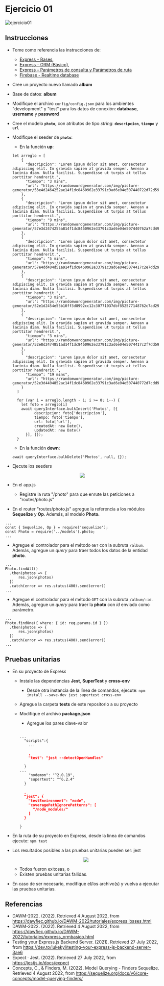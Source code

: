 # Ejercicio 01

![ejercicio01](imagenes/ejercicio01.png)


## Instrucciones

* Tome como referencia las instrucciones de:

  + [Express - Bases](https://dawfiec.github.io/DAWM-2022/tutoriales/express_bases.html),
  + [Express - ORM (Básico)](https://dawfiec.github.io/DAWM-2022/tutoriales/express_ormbasico.html),
  + [Express - Parámetros de consulta y Parámetros de ruta](https://dawfiec.github.io/DAWM-2022/tutoriales/express_pcpr.html)
  + [Firebase - Realtime database](https://dawfiec.github.io/DAWM-2022/tutoriales/express_pcpr.html)

* Cree un proyecto nuevo llamado **album**

* Base de datos: **album**

* Modifique el archivo `config/config.json` para los ambientes "development" y "test" para los datos de conexión: **database**, **username** y **password**

* Cree el modelo **`photo`**, con atributos de tipo _string_: **`descripcion`**, **`tiempo`** y **`url`**
  
* Modifique el seeder de **`photo`**:
  + En la función **up**:
  ```
  let arreglo = [
      {
        "descripcion": "Lorem ipsum dolor sit amet, consectetur adipiscing elit. In gravida sapien at gravida semper. Aenean a lacinia diam. Nulla facilisi. Suspendisse ut turpis at tellus porttitor hendrerit.",
        "tiempo": "3 mins",
        "url": "https://randomwordgenerator.com/img/picture-generator/53e4d2464252ae14f1dc8460962e33791c3ad6e04e507440722d72d59448c5_640.jpg"
      },
      {
        "descripcion": "Lorem ipsum dolor sit amet, consectetur adipiscing elit. In gravida sapien at gravida semper. Aenean a lacinia diam. Nulla facilisi. Suspendisse ut turpis at tellus porttitor hendrerit.",
        "tiempo": "9 mins",
        "url": "https://randomwordgenerator.com/img/picture-generator/57e3d2474255a814f1dc8460962e33791c3ad6e04e507440762a7cd49348cc_640.jpg"
      },
      {
        "descripcion": "Lorem ipsum dolor sit amet, consectetur adipiscing elit. In gravida sapien at gravida semper. Aenean a lacinia diam. Nulla facilisi. Suspendisse ut turpis at tellus porttitor hendrerit.",
        "tiempo": "5 mins",
        "url": "https://randomwordgenerator.com/img/picture-generator/57e4dd404d51a914f1dc8460962e33791c3ad6e04e5074417c2e7dd29744c7_640.jpg"
      },
      {
        "descripcion": "Lorem ipsum dolor sit amet, consectetur adipiscing elit. In gravida sapien at gravida semper. Aenean a lacinia diam. Nulla facilisi. Suspendisse ut turpis at tellus porttitor hendrerit.",
        "tiempo": "3 mins",
        "url": "https://randomwordgenerator.com/img/picture-generator/52e1d2454e55b10ff3d8992cc12c30771037dbf852577148762c7ad2904e_640.jpg"
      },
      {
        "descripcion": "Lorem ipsum dolor sit amet, consectetur adipiscing elit. In gravida sapien at gravida semper. Aenean a lacinia diam. Nulla facilisi. Suspendisse ut turpis at tellus porttitor hendrerit.",
        "tiempo": "3 mins",
        "url": "https://randomwordgenerator.com/img/picture-generator/52e8d2474851ad14f1dc8460962e33791c3ad6e04e5074417c2f7dd59f4ac1_640.jpg"
      },
      {
        "descripcion": "Lorem ipsum dolor sit amet, consectetur adipiscing elit. In gravida sapien at gravida semper. Aenean a lacinia diam. Nulla facilisi. Suspendisse ut turpis at tellus porttitor hendrerit.",
        "tiempo": "19 mins",
        "url": "https://randomwordgenerator.com/img/picture-generator/52e3d4404852ac14f1dc8460962e33791c3ad6e04e507440772d7cdd9f4bcc_640.jpg"
      }
    ]

    for (var i = arreglo.length - 1; i >= 0; i--) {
      let foto = arreglo[i]
      await queryInterface.bulkInsert('Photos', [{  
            descripcion: foto['descripcion'],
            tiempo: foto['tiempo'],
            url: foto['url'],
            createdAt: new Date(),  
            updatedAt: new Date()  
        }], {});  
    }
  ```

  + En la función **down**:

  ```
  await queryInterface.bulkDelete('Photos', null, {});
  ```

* Ejecute los seeders

<p align="center">
  <img src="imagenes/mysql.png">
</p>

* En el app.js
  + Registre la ruta "/photo" para que enrute las peticiones a "routes/photo.js" 

* En el router "routes/photo.js" agregue la referencia a los módulos **Sequelize** y **Op**. Además, al modelo **Photo**.

```
...
const { Sequelize, Op } = require('sequelize');
const Photo = require('../models').photo;  
...
```

* Agregue el controlador para el método `GET` con la subruta `/album`. Además, agregue un _query_ para traer todos los datos de la entidad **photo**.

```
...
Photo.findAll()  
  .then(photos => {  
      res.json(photos)
  })  
  .catch(error => res.status(400).send(error))
...
```

* Agregue el controlador para el método `GET` con la subruta `/album/:id`. Además, agregue un _query_ para traer la **photo** con _id_ enviado como parámetro.

```
...
Photo.findOne({ where: { id: req.params.id } })  
  .then(photos => {  
      res.json(photos)
  })  
  .catch(error => res.status(400).send(error))
...
```


## Pruebas unitarias

* En su proyecto de Express 
  + Instale las dependencias **Jest**, **SuperTest** y **cross-env**
    - Desde otra instancia de la línea de comandos, ejecute: `npm install --save-dev jest supertest cross-env`
  + Agregue la carpeta **tests** de este repositorio a su proyecto 
  + Modifique el archivo **package.json**
    - Agregue los pares clave-valor

    <pre><code>
    ...
      "scripts":{
        ...
        <b style="color:red">
        ,
        "test": "jest --detectOpenHandles"
        </b>
      }
    ...
        "nodemon": "^2.0.19",
        "supertest": "^6.2.4"
      }
      <b style="color:red">
      ,
      "jest": {
        "testEnvironment": "node",
        "coveragePathIgnorePatterns": [
          "/node_modules/"
        ]
      }
      </b>
    }
    </code></pre> 

* En la ruta de su proyecto en Express, desde la línea de comandos ejecute: `npm test`
* Los resultados posibles a las pruebas unitarias pueden ser: jest
  
  <p align="center">
    <img src="imagenes/jest.png">
  </p>

  + Todos fueron exitosas, o
  + Existen pruebas unitarias fallidas.
* En caso de ser necesario, modifique el/los archivo(s) y vuelva a ejecutar las pruebas unitarias.

## Referencias 

* DAWM-2022. (2022). Retrieved 4 August 2022, from https://dawfiec.github.io/DAWM-2022/tutoriales/express_bases.html
* DAWM-2022. (2022). Retrieved 4 August 2022, from https://dawfiec.github.io/DAWM-2022/tutoriales/express_ormbasico.html
* Testing your Express.js Backend Server. (2021). Retrieved 27 July 2022, from https://dev.to/lukekyl/testing-your-express-js-backend-server-3ae6
* Expect · Jest. (2022). Retrieved 27 July 2022, from https://jestjs.io/docs/expect
* Concepts, C., & Finders, M. (2022). Model Querying - Finders Sequelize. Retrieved 4 August 2022, from https://sequelize.org/docs/v6/core-concepts/model-querying-finders/